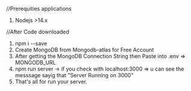 //Prerequities applications

1. Nodejs >14.x

//After Code downloaded

1. npm i --save
2. Create MongoDB from Mongodb-atlas for Free Account
3. After getting the MongoDB Connection String then Paste into .env => MONGODB_URL
4. npm run server -> if you check with localhost:3000 => u can see the messsage sayig that "Server Running on 3000"
5. That's all for run your server.
